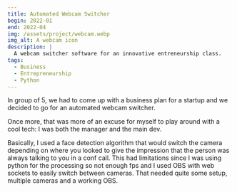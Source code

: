 ```yaml
---
title: Automated Webcam Switcher
begin: 2022-01
end: 2022-04
img: /assets/project/webcam.webp
img_alt: A webcam icon
description: |
  A webcam switcher software for an innovative entreneurship class.
tags:
  - Business
  - Entrepreneurship
  - Python
---
```

In group of 5, we had to come up with a business plan for a startup and we decided to go for an automated webcam switcher.

Once more, that was more of an excuse for myself to play around with a cool tech: I was both the manager and the main dev.

Basically, I used a face detection algorithm that would switch the camera depending on where you looked to give the impression that the person was always talking to you in a conf call. This had limitations since I was using python for the processing so not enough fps and I used OBS with web sockets to easily switch between cameras. That needed quite some setup, multiple cameras and a working OBS.

